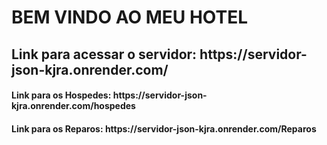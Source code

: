  <h1>BEM VINDO AO MEU HOTEL</h1>
 <h2>Link para acessar o servidor: https://servidor-json-kjra.onrender.com/</h2>

<h4>Link para os Hospedes: https://servidor-json-kjra.onrender.com/hospedes</h4>
<h4Link para os Quartos: https://servidor-json-kjra.onrender.com/quartos</h4>
<h4>Link para os Reparos: https://servidor-json-kjra.onrender.com/Reparos</h4>
